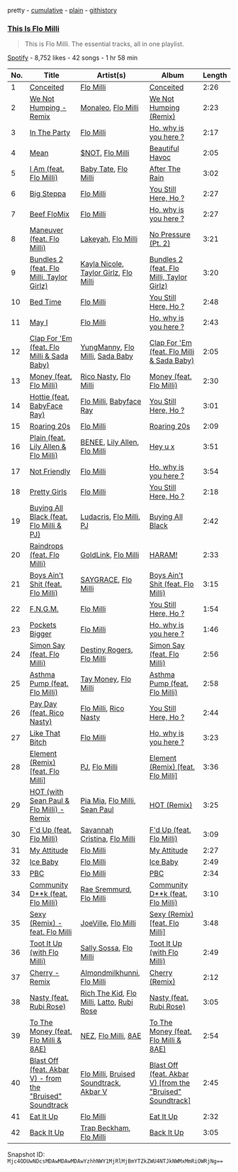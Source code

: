 pretty - [cumulative](/playlists/cumulative/37i9dQZF1DZ06evO00Q0Yo.md) - [plain](/playlists/plain/37i9dQZF1DZ06evO00Q0Yo) - [githistory](https://github.githistory.xyz/mackorone/spotify-playlist-archive/blob/main/playlists/plain/37i9dQZF1DZ06evO00Q0Yo)

### [This Is Flo Milli](https://open.spotify.com/playlist/37i9dQZF1DZ06evO00Q0Yo)

> This is Flo Milli\. The essential tracks, all in one playlist.

[Spotify](https://open.spotify.com/user/spotify) - 8,752 likes - 42 songs - 1 hr 58 min

| No. | Title | Artist(s) | Album | Length |
|---|---|---|---|---|
| 1 | [Conceited](https://open.spotify.com/track/02nTpchENdZ4Nm8AfTmrFv) | [Flo Milli](https://open.spotify.com/artist/08PvCOlef4xdOr20jFSTPd) | [Conceited](https://open.spotify.com/album/2q7cKHWIXtGBtEtARc5lyV) | 2:26 |
| 2 | [We Not Humping \- Remix](https://open.spotify.com/track/4ue41gFbAjoU0P1EberJWm) | [Monaleo](https://open.spotify.com/artist/2sflbTtCirog5VxD6jPAfb), [Flo Milli](https://open.spotify.com/artist/08PvCOlef4xdOr20jFSTPd) | [We Not Humping \(Remix\)](https://open.spotify.com/album/1V9eCkZxExdad79zHEE6Dk) | 2:23 |
| 3 | [In The Party](https://open.spotify.com/track/52BJrldggFQyTiW8XrILhO) | [Flo Milli](https://open.spotify.com/artist/08PvCOlef4xdOr20jFSTPd) | [Ho, why is you here ?](https://open.spotify.com/album/49FIsErcdC5rfTFhRpPZ7P) | 2:17 |
| 4 | [Mean](https://open.spotify.com/track/3PXi72ZtSqx1PZc40KS0Qj) | [$NOT](https://open.spotify.com/artist/5IbEL2xjRtKsunfmsahLuO), [Flo Milli](https://open.spotify.com/artist/08PvCOlef4xdOr20jFSTPd) | [Beautiful Havoc](https://open.spotify.com/album/62m2Y4PVeyW4TbmPSBvb0x) | 2:05 |
| 5 | [I Am \(feat\. Flo Milli\)](https://open.spotify.com/track/4E7ZbuJH3NddjnMWLstkRq) | [Baby Tate](https://open.spotify.com/artist/3IJ21966TwNZI24MwZHMu4), [Flo Milli](https://open.spotify.com/artist/08PvCOlef4xdOr20jFSTPd) | [After The Rain](https://open.spotify.com/album/0ne4ND8fxiwMDH8OK0sAn6) | 3:02 |
| 6 | [Big Steppa](https://open.spotify.com/track/4wS4YABWUMDxcbImu3llWL) | [Flo Milli](https://open.spotify.com/artist/08PvCOlef4xdOr20jFSTPd) | [You Still Here, Ho ?](https://open.spotify.com/album/42C76ZnwdWqEu6zs6NFW1A) | 2:27 |
| 7 | [Beef FloMix](https://open.spotify.com/track/7qdFz1dTJqgdVe6NA4F4DP) | [Flo Milli](https://open.spotify.com/artist/08PvCOlef4xdOr20jFSTPd) | [Ho, why is you here ?](https://open.spotify.com/album/49FIsErcdC5rfTFhRpPZ7P) | 2:27 |
| 8 | [Maneuver \(feat\. Flo Milli\)](https://open.spotify.com/track/4bWGHob6LSJ6XV2NtEo5Zi) | [Lakeyah](https://open.spotify.com/artist/77gMBvQ2frbQAPyCeoYGm7), [Flo Milli](https://open.spotify.com/artist/08PvCOlef4xdOr20jFSTPd) | [No Pressure \(Pt\. 2\)](https://open.spotify.com/album/7qFvB2y0azbdCp9j1dyRai) | 3:21 |
| 9 | [Bundles 2 \(feat\. Flo Milli, Taylor Girlz\)](https://open.spotify.com/track/4HwFQ5AndYR51q9ru81JtQ) | [Kayla Nicole](https://open.spotify.com/artist/0jL5A3JBu46MsYrr5JMPuT), [Taylor Girlz](https://open.spotify.com/artist/2CCqizWr7RQhtABnxW9epA), [Flo Milli](https://open.spotify.com/artist/08PvCOlef4xdOr20jFSTPd) | [Bundles 2 \(feat\. Flo Milli, Taylor Girlz\)](https://open.spotify.com/album/5nsV6k7g6rZVLW3Xhru07O) | 3:20 |
| 10 | [Bed Time](https://open.spotify.com/track/1WGIqE7rCmrsERtlIpCGyM) | [Flo Milli](https://open.spotify.com/artist/08PvCOlef4xdOr20jFSTPd) | [You Still Here, Ho ?](https://open.spotify.com/album/42C76ZnwdWqEu6zs6NFW1A) | 2:48 |
| 11 | [May I](https://open.spotify.com/track/1GcXzijYzyfMq6wryZjYW5) | [Flo Milli](https://open.spotify.com/artist/08PvCOlef4xdOr20jFSTPd) | [Ho, why is you here ?](https://open.spotify.com/album/49FIsErcdC5rfTFhRpPZ7P) | 2:43 |
| 12 | [Clap For 'Em \(feat\. Flo Milli & Sada Baby\)](https://open.spotify.com/track/5caZgotE4D6elZpd5S4wlX) | [YungManny](https://open.spotify.com/artist/03T8GHHcCEtcfnjbP5aHLg), [Flo Milli](https://open.spotify.com/artist/08PvCOlef4xdOr20jFSTPd), [Sada Baby](https://open.spotify.com/artist/2JSwnwAT1BupAQkhqcRCUw) | [Clap For 'Em \(feat\. Flo Milli & Sada Baby\)](https://open.spotify.com/album/7nYMFoZJEsTdliAf5MUQvJ) | 2:05 |
| 13 | [Money \(feat\. Flo Milli\)](https://open.spotify.com/track/2xo2fUrwrdOruV2zdNtWoP) | [Rico Nasty](https://open.spotify.com/artist/2OaHYHb2XcFPvqL3VsyPzU), [Flo Milli](https://open.spotify.com/artist/08PvCOlef4xdOr20jFSTPd) | [Money \(feat\. Flo Milli\)](https://open.spotify.com/album/5u9dBzQdVd9YDblzgtxOlD) | 2:30 |
| 14 | [Hottie \(feat\. BabyFace Ray\)](https://open.spotify.com/track/14I77qsasVr6M6XxbxvcxJ) | [Flo Milli](https://open.spotify.com/artist/08PvCOlef4xdOr20jFSTPd), [Babyface Ray](https://open.spotify.com/artist/3zZ88AwlTwfCJkowsFCvLA) | [You Still Here, Ho ?](https://open.spotify.com/album/42C76ZnwdWqEu6zs6NFW1A) | 3:01 |
| 15 | [Roaring 20s](https://open.spotify.com/track/5N4oNpf3YH76vNhXKc5usy) | [Flo Milli](https://open.spotify.com/artist/08PvCOlef4xdOr20jFSTPd) | [Roaring 20s](https://open.spotify.com/album/6o4bP0wIOQVPgtaKOHO3af) | 2:09 |
| 16 | [Plain \(feat\. Lily Allen & Flo Milli\)](https://open.spotify.com/track/4CwcIiZQvy4d9SxAUn5OaJ) | [BENEE](https://open.spotify.com/artist/0Cp8WN4V8Tu4QJQwCN5Md4), [Lily Allen](https://open.spotify.com/artist/13saZpZnCDWOI9D4IJhp1f), [Flo Milli](https://open.spotify.com/artist/08PvCOlef4xdOr20jFSTPd) | [Hey u x](https://open.spotify.com/album/4KKRAmQ0ksj32l7mrgLOcF) | 3:51 |
| 17 | [Not Friendly](https://open.spotify.com/track/2le8xbpMJ1aA0SpJZRMbRw) | [Flo Milli](https://open.spotify.com/artist/08PvCOlef4xdOr20jFSTPd) | [Ho, why is you here ?](https://open.spotify.com/album/49FIsErcdC5rfTFhRpPZ7P) | 3:54 |
| 18 | [Pretty Girls](https://open.spotify.com/track/2u3hKhl5ltq0gbFo8ivsbB) | [Flo Milli](https://open.spotify.com/artist/08PvCOlef4xdOr20jFSTPd) | [You Still Here, Ho ?](https://open.spotify.com/album/42C76ZnwdWqEu6zs6NFW1A) | 2:18 |
| 19 | [Buying All Black \(feat\. Flo Milli & PJ\)](https://open.spotify.com/track/10ObGiDAN6J2k60oeQ0IG8) | [Ludacris](https://open.spotify.com/artist/3ipn9JLAPI5GUEo4y4jcoi), [Flo Milli](https://open.spotify.com/artist/08PvCOlef4xdOr20jFSTPd), [PJ](https://open.spotify.com/artist/4O36cq71Cq7NazopFLBMmb) | [Buying All Black](https://open.spotify.com/album/2kao7DqNu09OPPx0djcVCo) | 2:42 |
| 20 | [Raindrops \(feat\. Flo Milli\)](https://open.spotify.com/track/6XBkVK0XMeSkXyG6lN2QDk) | [GoldLink](https://open.spotify.com/artist/5XenQ7XfcvQdfIbpLEFaKQ), [Flo Milli](https://open.spotify.com/artist/08PvCOlef4xdOr20jFSTPd) | [HARAM!](https://open.spotify.com/album/5m1R17FavKPjP7H5YPtrt1) | 2:33 |
| 21 | [Boys Ain't Shit \(feat\. Flo Milli\)](https://open.spotify.com/track/2W7FRj6wq1uNmIUwELuQ7e) | [SAYGRACE](https://open.spotify.com/artist/6y5amJcTjeDgLXIjtQLMst), [Flo Milli](https://open.spotify.com/artist/08PvCOlef4xdOr20jFSTPd) | [Boys Ain't Shit \(feat\. Flo Milli\)](https://open.spotify.com/album/3hQcaESnJCs1r2oHbmUKoB) | 3:15 |
| 22 | [F.N.G.M.](https://open.spotify.com/track/1Dzr6fYP7xU0DHD4U7C6WG) | [Flo Milli](https://open.spotify.com/artist/08PvCOlef4xdOr20jFSTPd) | [You Still Here, Ho ?](https://open.spotify.com/album/42C76ZnwdWqEu6zs6NFW1A) | 1:54 |
| 23 | [Pockets Bigger](https://open.spotify.com/track/6qwlA0caBeRjIlaqnucLrC) | [Flo Milli](https://open.spotify.com/artist/08PvCOlef4xdOr20jFSTPd) | [Ho, why is you here ?](https://open.spotify.com/album/49FIsErcdC5rfTFhRpPZ7P) | 1:46 |
| 24 | [Simon Say \(feat\. Flo Milli\)](https://open.spotify.com/track/2kzEf3Bg7S43YuSFPI3462) | [Destiny Rogers](https://open.spotify.com/artist/6gezkje7GoJlQbHBgLXHuu), [Flo Milli](https://open.spotify.com/artist/08PvCOlef4xdOr20jFSTPd) | [Simon Say \(feat\. Flo Milli\)](https://open.spotify.com/album/3rNyJVQPRgctJUoonHIfNf) | 2:56 |
| 25 | [Asthma Pump \(feat\. Flo Milli\)](https://open.spotify.com/track/3Icnj3FRBYCl2m2hF6cATP) | [Tay Money](https://open.spotify.com/artist/6R6EfP43F8ZuMcilsE4zs7), [Flo Milli](https://open.spotify.com/artist/08PvCOlef4xdOr20jFSTPd) | [Asthma Pump \(feat\. Flo Milli\)](https://open.spotify.com/album/23RCHE9lTRvu3mBUvemcYZ) | 2:58 |
| 26 | [Pay Day \(feat\. Rico Nasty\)](https://open.spotify.com/track/3T3UAYDMWKgg0aLsCmLtup) | [Flo Milli](https://open.spotify.com/artist/08PvCOlef4xdOr20jFSTPd), [Rico Nasty](https://open.spotify.com/artist/2OaHYHb2XcFPvqL3VsyPzU) | [You Still Here, Ho ?](https://open.spotify.com/album/42C76ZnwdWqEu6zs6NFW1A) | 2:44 |
| 27 | [Like That Bitch](https://open.spotify.com/track/7zoZd2MuTaQEdF1rlq6Vv1) | [Flo Milli](https://open.spotify.com/artist/08PvCOlef4xdOr20jFSTPd) | [Ho, why is you here ?](https://open.spotify.com/album/49FIsErcdC5rfTFhRpPZ7P) | 3:23 |
| 28 | [Element \(Remix\) \[feat\. Flo Milli\]](https://open.spotify.com/track/206CWNlXy1wLw3nchSDWJA) | [PJ](https://open.spotify.com/artist/4O36cq71Cq7NazopFLBMmb), [Flo Milli](https://open.spotify.com/artist/08PvCOlef4xdOr20jFSTPd) | [Element \(Remix\) \[feat\. Flo Milli\]](https://open.spotify.com/album/2J48yzicpveqFUaKRWWkq1) | 3:36 |
| 29 | [HOT \(with Sean Paul & Flo Milli\) \- Remix](https://open.spotify.com/track/2uPfFGg18EsXxWR8m8I7O5) | [Pia Mia](https://open.spotify.com/artist/1BhWF9W2PngtPSyobKg0rP), [Flo Milli](https://open.spotify.com/artist/08PvCOlef4xdOr20jFSTPd), [Sean Paul](https://open.spotify.com/artist/3Isy6kedDrgPYoTS1dazA9) | [HOT \(Remix\)](https://open.spotify.com/album/5LEpzGrWKZJDfSDd6Xccfp) | 3:25 |
| 30 | [F'd Up \(feat\. Flo Milli\)](https://open.spotify.com/track/1tV2tvirWkLkBhj2y2j5ZU) | [Savannah Cristina](https://open.spotify.com/artist/7EsWLpczyTXU6zyfWt7ZkN), [Flo Milli](https://open.spotify.com/artist/08PvCOlef4xdOr20jFSTPd) | [F'd Up \(feat\. Flo Milli\)](https://open.spotify.com/album/6D0Sma90a30imii8y1y0kN) | 3:09 |
| 31 | [My Attitude](https://open.spotify.com/track/75nCGDsQW8BQsCXQrhFmoK) | [Flo Milli](https://open.spotify.com/artist/08PvCOlef4xdOr20jFSTPd) | [My Attitude](https://open.spotify.com/album/7Gmi73lktv864xchbOA5PZ) | 2:27 |
| 32 | [Ice Baby](https://open.spotify.com/track/54c4fajLogCgJkKiKztEa2) | [Flo Milli](https://open.spotify.com/artist/08PvCOlef4xdOr20jFSTPd) | [Ice Baby](https://open.spotify.com/album/47fUhEmt7Ew393CEPo7VhK) | 2:49 |
| 33 | [PBC](https://open.spotify.com/track/4DDiIZDlRldzWuCp47TIhU) | [Flo Milli](https://open.spotify.com/artist/08PvCOlef4xdOr20jFSTPd) | [PBC](https://open.spotify.com/album/06IJHrNnxOYwvOjT3RBl0i) | 2:34 |
| 34 | [Community D\*\*k \(feat\. Flo Milli\)](https://open.spotify.com/track/5IVPl9SbDAe28LCRHBNpBa) | [Rae Sremmurd](https://open.spotify.com/artist/7iZtZyCzp3LItcw1wtPI3D), [Flo Milli](https://open.spotify.com/artist/08PvCOlef4xdOr20jFSTPd) | [Community D\*\*k \(feat\. Flo Milli\)](https://open.spotify.com/album/7CpjNiYREFDviV1IpdoSfq) | 3:10 |
| 35 | [Sexy \(Remix\) \- feat\. Flo Milli](https://open.spotify.com/track/2UchverhvMczB8NoXrNWwU) | [JoeVille](https://open.spotify.com/artist/6Rf6w9LrInrRvLTh0sEzVW), [Flo Milli](https://open.spotify.com/artist/08PvCOlef4xdOr20jFSTPd) | [Sexy \(Remix\) \[feat\. Flo Milli\]](https://open.spotify.com/album/4S1It1aTTWaMPblmRNy3DX) | 3:48 |
| 36 | [Toot It Up \(with Flo Milli\)](https://open.spotify.com/track/3WKralGDklxTjxcMkGKx2g) | [Sally Sossa](https://open.spotify.com/artist/58q28H7IgX06YXkPvUtGgR), [Flo Milli](https://open.spotify.com/artist/08PvCOlef4xdOr20jFSTPd) | [Toot It Up \(with Flo Milli\)](https://open.spotify.com/album/26TdIHP2CgrCBAfcwbexhP) | 2:49 |
| 37 | [Cherry \- Remix](https://open.spotify.com/track/1QsxMw8pGrJ9juETzspO3g) | [Almondmilkhunni](https://open.spotify.com/artist/778bhPsYwr6sAELsBBX8MC), [Flo Milli](https://open.spotify.com/artist/08PvCOlef4xdOr20jFSTPd) | [Cherry \(Remix\)](https://open.spotify.com/album/1ojIoYoDIciIGMgaSEs2Rr) | 2:12 |
| 38 | [Nasty \(feat\. Rubi Rose\)](https://open.spotify.com/track/7JJ6QHjNgmFOAYaEv36IXE) | [Rich The Kid](https://open.spotify.com/artist/1pPmIToKXyGdsCF6LmqLmI), [Flo Milli](https://open.spotify.com/artist/08PvCOlef4xdOr20jFSTPd), [Latto](https://open.spotify.com/artist/3MdXrJWsbVzdn6fe5JYkSQ), [Rubi Rose](https://open.spotify.com/artist/1DGAqC29aw0FpJCejAehVk) | [Nasty \(feat\. Rubi Rose\)](https://open.spotify.com/album/5OxBZ1tt0FpQZU7VdfBbVy) | 3:05 |
| 39 | [To The Money \(feat\. Flo Milli & 8AE\)](https://open.spotify.com/track/5YSWtx5drmDZHP2weqJtAG) | [NEZ](https://open.spotify.com/artist/2Mwy2BwAUT3WU1cZa3pvEW), [Flo Milli](https://open.spotify.com/artist/08PvCOlef4xdOr20jFSTPd), [8AE](https://open.spotify.com/artist/1HX4A36aOWZMFx5eRHKIz1) | [To The Money \(feat\. Flo Milli & 8AE\)](https://open.spotify.com/album/2efMCGuPSpEgLoSPsg5a5e) | 2:54 |
| 40 | [Blast Off \(feat\. Akbar V\) \- from the "Bruised" Soundtrack](https://open.spotify.com/track/5eNCui74eGe5ARFIMDwPFt) | [Flo Milli](https://open.spotify.com/artist/08PvCOlef4xdOr20jFSTPd), [Bruised Soundtrack](https://open.spotify.com/artist/0CHgnpcHB0yfcUfJ3bdI3W), [Akbar V](https://open.spotify.com/artist/74PEUb9Hxn7dY8jjgnQvSw) | [Blast Off \(feat\. Akbar V\) \[from the "Bruised" Soundtrack\]](https://open.spotify.com/album/4LBjRiMnSo48P1wxUKHbqY) | 2:45 |
| 41 | [Eat It Up](https://open.spotify.com/track/2zeHX4bX8RxeaLDgdn90RA) | [Flo Milli](https://open.spotify.com/artist/08PvCOlef4xdOr20jFSTPd) | [Eat It Up](https://open.spotify.com/album/2DwPROREroAzr1bDDO4up8) | 2:32 |
| 42 | [Back It Up](https://open.spotify.com/track/23LAuKGYTIW6rrCiZqvDZG) | [Trap Beckham](https://open.spotify.com/artist/5AK2gJtEA2SWI9lBywSZjN), [Flo Milli](https://open.spotify.com/artist/08PvCOlef4xdOr20jFSTPd) | [Back It Up](https://open.spotify.com/album/5JEiyCKJvndbtLtj9fSmA3) | 3:05 |

Snapshot ID: `Mjc4ODUwNDcsMDAwMDAwMDAwYzhhNWY1MjRlMjBmYTZkZWU4NTJkNWMxMmRiOWRjNg==`
